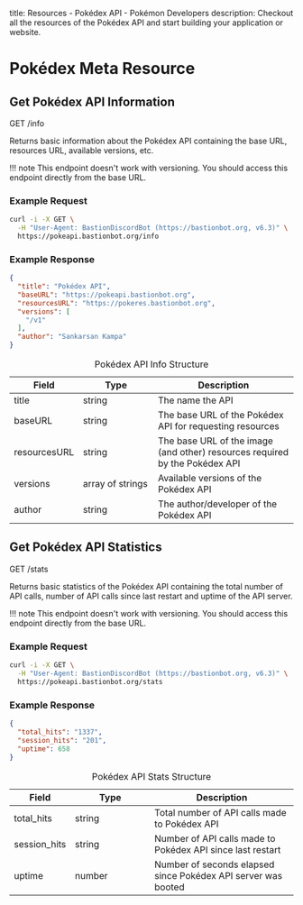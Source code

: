 title: Resources - Pokédex API - Pokémon Developers
description: Checkout all the resources of the Pokédex API and start building your application or website.

# Pokédex Meta Resource

## Get Pokédex API Information
<span class="resource"><span class="get">GET</span> /info</span>

Returns basic information about the Pokédex API containing the base URL,
resources URL, available versions, etc.

!!! note
    This endpoint doesn't work with versioning. You should access this endpoint
    directly from the base URL.

### Example Request
```bash
curl -i -X GET \
  -H "User-Agent: BastionDiscordBot (https://bastionbot.org, v6.3)" \
  https://pokeapi.bastionbot.org/info
```

### Example Response
```json
{
  "title": "Pokédex API",
  "baseURL": "https://pokeapi.bastionbot.org",
  "resourcesURL": "https://pokeres.bastionbot.org",
  "versions": [
    "/v1"
  ],
  "author": "Sankarsan Kampa"
}
```

<table>
  <caption>Pokédex API Info Structure</caption>
  <thead>
    <tr class="header">
      <th width="15%">Field</th>
      <th width="30%">Type</th>
      <th width="55%">Description</th>
    </tr>
  </thead>
  <tbody>
    <tr>
      <td>title</td>
      <td>string</td>
      <td>The name the API</td>
    </tr>
    <tr>
      <td>baseURL</td>
      <td>string</td>
      <td>The base URL of the Pokédex API for requesting resources</td>
    </tr>
    <tr>
      <td>resourcesURL</td>
      <td>string</td>
      <td>The base URL of the image (and other) resources required by the Pokédex API</td>
    </tr>
    <tr>
      <td>versions</td>
      <td>array of strings</td>
      <td>Available versions of the Pokédex API</td>
    </tr>
    <tr>
      <td>author</td>
      <td>string</td>
      <td>The author/developer of the Pokédex API</td>
    </tr>
  </tbody>
</table>

## Get Pokédex API Statistics
<span class="resource"><span class="get">GET</span> /stats</span>

Returns basic statistics of the Pokédex API containing the total number of
API calls, number of API calls since last restart and uptime of the API server.

!!! note
    This endpoint doesn't work with versioning. You should access this endpoint
    directly from the base URL.

### Example Request
```bash
curl -i -X GET \
  -H "User-Agent: BastionDiscordBot (https://bastionbot.org, v6.3)" \
  https://pokeapi.bastionbot.org/stats
```

### Example Response
```json
{
  "total_hits": "1337",
  "session_hits": "201",
  "uptime": 658
}
```

<table>
  <caption>Pokédex API Stats Structure</caption>
  <thead>
    <tr class="header">
      <th width="15%">Field</th>
      <th width="30%">Type</th>
      <th width="55%">Description</th>
    </tr>
  </thead>
  <tbody>
    <tr>
      <td>total_hits</td>
      <td>string</td>
      <td>Total number of API calls made to Pokédex API</td>
    </tr>
    <tr>
      <td>session_hits</td>
      <td>string</td>
      <td>Number of API calls made to Pokédex API since last restart</td>
    </tr>
    <tr>
      <td>uptime</td>
      <td>number</td>
      <td>Number of seconds elapsed since Pokédex API server was booted</td>
    </tr>
  </tbody>
</table>
